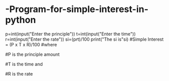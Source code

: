 # -Program-for-simple-interest-in-python
p=int(input("Enter the principle"))
t=int(input("Enter the time"))
r=int(input("Enter the rate"))
si=(p*r*t)/100
print("The si is"si)
#Simple Interest = (P x T x R)/100
#where

#P is the principle amount

#T is the time and

#R is the rate
